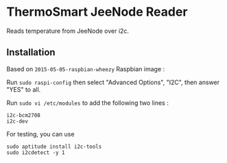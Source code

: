 ThermoSmart JeeNode Reader
==========================

Reads temperature from JeeNode over i2c.

Installation
------------

Based on `2015-05-05-raspbian-wheezy` Raspbian image :

Run `sudo raspi-config` then select "Advanced Options", "I2C", then answer "YES" to all.

Run `sudo vi /etc/modules` to add the following two lines :

    i2c-bcm2708 
    i2c-dev

For testing, you can use

    sudo aptitude install i2c-tools
    sudo i2cdetect -y 1

